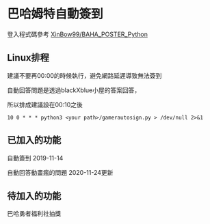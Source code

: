 # 巴哈姆特自動簽到

登入程式碼參考
[XinBow99/BAHA_POSTER_Python](https://github.com/XinBow99/BAHA_POSTER_Python "XinBow99/BAHA_POSTER_Python")

## Linux排程
建議不要再00:00的時候執行，避免網路延遲導致無法簽到

自動回答問題是透過blackXblue小屋的答案回答，

所以排成建議設在00:10之後
```
10 0 * * * python3 <your path>/gamerautosign.py > /dev/null 2>&1
```

## 已加入的功能
自動簽到 2019-11-14

自動回答動畫瘋的問題 2020-11-24更新

## 待加入的功能
巴哈勇者福利社抽獎
